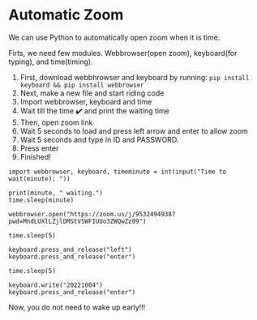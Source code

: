 # Automatic Zoom

We can use Python to automatically open zoom when it is time.

Firts, we need few modules. Webbrowser(open zoom), keyboard(for typing), and time(timing).

1. First, download webbhrowser and keyboard by running: `pip install keyboard && pip install webbrowser`
2. Next, make a new file and start riding code
3. Import webbrowser, keyboard and time
4. Wait till the time ✔️ and print the waiting time
5. Then, open zoom link
6. Wait 5 seconds to load and press left arrow and enter to allow zoom
7. Wait 5 seconds and type in ID and PASSWORD.
9. Press enter
10. Finished!

```
import webbrowser, keyboard, timeminute = int(input("Time to wait(minute): "))

print(minute, " waiting.")
time.sleep(minute)

webbrowser.open("https://zoom.us/j/9532494938?pwd=MndLUXlLZjlDMStVSWFIUUo3ZWQwZz09")

time.sleep(5)

keyboard.press_and_release("left")
keyboard.press_and_release("enter")

time.sleep(5)

keyboard.write("20221004")
keyboard.press_and_release("enter")
```

Now, you do not need to wake up early!!!
